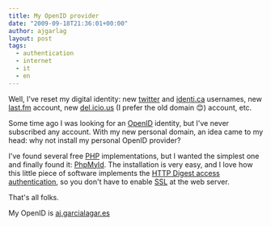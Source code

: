 ```yaml
---
title: My OpenID provider
date: "2009-09-18T21:36:01+00:00"
author: ajgarlag
layout: post
tags:
  - authentication
  - internet
  - it
  - en
---
```

Well, I've reset my digital identity: new [twitter](http://twitter.com/ajgarlag) and [identi.ca](http://indenti.ca/ajgarlag) usernames, new [last.fm](http://last.fm/user/ajgarlag) account, new [del.icio.us](http://del.icio.us/ajgarlag) (I prefer the old domain 😊) account, etc.

Some time ago I was looking for an [OpenID](http://openid.net) identity, but I've never subscribed any account. With my new personal domain, an idea came to my head: why not install my personal OpenID provider?

I've found several free [PHP](http://php.net) implementations, but I wanted the simplest one and finally found it: [PhpMyId](http://siege.org/projects/phpMyID). The installation is very easy, and I love how this little piece of software implements the [HTTP Digest access authentication](http://en.wikipedia.org/wiki/Digest_access_authentication), so you don't have to enable [SSL](http://en.wikipedia.org/wiki/Transport_Layer_Security) at the web server.

That's all folks.

My OpenID is [aj.garcialagar.es](http://aj.garcialagar.es)

